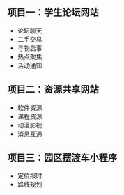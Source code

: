 ## 项目一：学生论坛网站

- 论坛聊天
- 二手交易
- 寻物启事
- 热点聚焦
- 活动通知

## 项目二：资源共享网站

- 软件资源
- 课程资源
- 动漫影视
- 消息互通

## 项目三：园区摆渡车小程序

- 定位报时
- 路线规划
